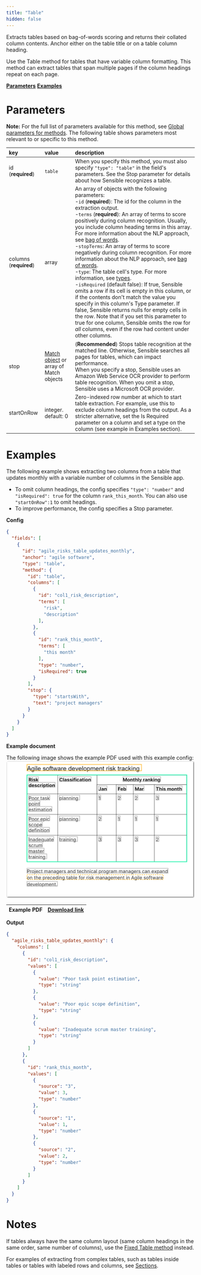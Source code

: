 ```yaml
---
title: "Table"
hidden: false
---
```

Extracts tables based on bag-of-words scoring and returns their collated column contents. Anchor either on the table title or on a table column heading.



 Use the Table method for tables that have variable column formatting.  This method can extract tables that span multiple pages if the column headings repeat on each page.

[**Parameters**](doc:table#parameters)
[**Examples**](doc:table#examples)


Parameters
=====

**Note:** For the full list of parameters available for this method, see [Global parameters for methods](doc:method#global-parameters-for-methods). The following table shows parameters most relevant to or specific to this method.

| key                    | value                                               | description                                                  |
| :--------------------- | :-------------------------------------------------- | :----------------------------------------------------------- |
| id (**required**)      | `table`                                             | When you specify this method, you must also specify `"type": "table"` in the field's parameters. See the Stop parameter for details about how Sensible recognizes a table. |
| columns (**required**) | array                                               | An array of objects with the following parameters: <br/> -`id` (**required**): The id for the column in the extraction output. <br/>  -`terms` (**required**): An array of terms to score positively during column recognition. Usually, you include column heading terms in this array. For more information about the NLP approach, see [bag of words](doc:bag-of-words). <br/> -`stopTerms`: An array of terms to score negatively during column recognition. For more information about the NLP approach, see [bag of words](doc:bag-of-words). <br/> -`type`: The table cell's type. For more information, see [types](doc:types). <br/>  -`isRequired` (default false): If true, Sensible omits a row if its cell is empty in this column, or if the contents don't match the value you specify in this column's Type parameter. If false, Sensible returns nulls for empty cells in the row. Note that if you set this parameter to true for one column, Sensible omits the row for *all* columns, even if the row had content under other columns. |
| stop                   | [Match object](doc:match) or array of Match objects | (**Recommended**)  Stops table recognition at the matched line. Otherwise, Sensible searches all pages for tables, which can impact performance.<br/>When you specify a stop, Sensible  uses an Amazon Web Service OCR  provider to perform table recognition. When you omit a stop, Sensible uses a Microsoft OCR provider. |
| startOnRow             | integer. default: 0                                 | Zero-indexed row number at which to start table extraction. For example, use this to exclude column headings from the output. As a stricter alternative, set the Is Required parameter on a column and set a type on the column (see example in Examples section). |

Examples
====

The following example shows extracting two columns from a table that updates monthly with a variable number of columns in the Sensible app.

- To omit column headings, the config specifies `"type": "number"` and `"isRequired": true` for the column `rank_this_month`. You can also use `"startOnRow":1` to omit headings.
- To improve performance, the config specifies a Stop parameter.


**Config**

```json
{
  "fields": [
    {
      "id": "agile_risks_table_updates_monthly",
      "anchor": "agile software",
      "type": "table",
      "method": {
        "id": "table",
        "columns": [
          {
            "id": "col1_risk_description",
            "terms": [
              "risk",
              "description"
            ],
          },
          {
            "id": "rank_this_month",
            "terms": [
              "this month"
            ],
            "type": "number",
            "isRequired": true
          }
        ],
        "stop": {
          "type": "startsWith",
          "text": "project managers"
        }
      }
    }
  ]
}
```
**Example document**

The following image shows the example PDF used with this example config: ![Click to enlarge](https://raw.githubusercontent.com/sensible-hq/sensible-docs/main/readme-sync/assets/v0/images/final/table_dynamic.png)

| Example PDF | [Download link](https://raw.githubusercontent.com/sensible-hq/sensible-docs/main/readme-sync/assets/v0/pdfs/table_dynamic.pdf) |
| --------------------- | ------------------------------------------------------------ |

**Output**
```json
{
  "agile_risks_table_updates_monthly": {
    "columns": [
      {
        "id": "col1_risk_description",
        "values": [
          {
            "value": "Poor task point estimation",
            "type": "string"
          },
          {
            "value": "Poor epic scope definition",
            "type": "string"
          },
          {
            "value": "Inadequate scrum master training",
            "type": "string"
          }
        ]
      },
      {
        "id": "rank_this_month",
        "values": [
          {
            "source": "3",
            "value": 3,
            "type": "number"
          },
          {
            "source": "1",
            "value": 1,
            "type": "number"
          },
          {
            "source": "2",
            "value": 2,
            "type": "number"
          }
        ]
      }
    ]
  }
}
```

Notes
====

If tables always have the same column layout (same column headings in the same order, same number of columns), use the [Fixed Table method](doc:fixed-table) instead. 

For examples of extracting from complex tables, such as tables inside tables or tables with labeled rows and columns, see [Sections](doc:sections#examples).

